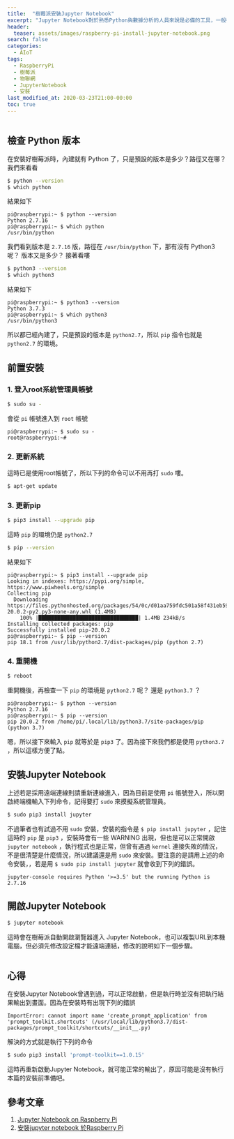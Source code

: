 ```yaml
---
title:  "樹莓派安裝Jupyter Notebook"
excerpt: "Jupyter Notebook對於熟悉Python與數據分析的人員來說是必備的工具，一般都是在安裝電腦上，而樹莓派也支援這個工具的安裝！"
header:
  teaser: assets/images/raspberry-pi-install-jupyter-notebook.png
search: false
categories: 
  - AIoT
tags:
  - RaspberryPi
  - 樹莓派
  - 物聯網
  - JupyterNotebook
  - 安裝
last_modified_at: 2020-03-23T21:00-00:00
toc: true
---
```

<figure class="align-center">
  <img src="{{ site.url }}{{ site.baseurl }}/assets/images/raspberry-pi-install-jupyter-notebook.png" alt="">
</figure> 

## 檢查 Python 版本
在安裝好樹莓派時，內建就有 Python 了，只是預設的版本是多少？路徑又在哪？我們來看看
```bash
$ python --version
$ which python
```
結果如下
```
pi@raspberrypi:~ $ python --version
Python 2.7.16
pi@raspberrypi:~ $ which python
/usr/bin/python
```
我們看到版本是 `2.7.16` 版，路徑在 `/usr/bin/python` 下，那有沒有 Python3 呢？ 版本又是多少？ 接著看嘍
```bash
$ python3 --version
$ which python3
```
結果如下
```
pi@raspberrypi:~ $ python3 --version
Python 3.7.3
pi@raspberrypi:~ $ which python3
/usr/bin/python3
```
所以都已經內建了，只是預設的版本是 `python2.7`，所以 `pip` 指令也就是 `python2.7` 的環境。

## 前置安裝
### 1. 登入root系統管理員帳號
```bash
$ sudo su -
```
會從 `pi` 帳號進入到 `root` 帳號
```
pi@raspberrypi:~ $ sudo su -
root@raspberrypi:~# 
```

### 2. 更新系統
這時已是使用root帳號了，所以下列的命令可以不用再打 `sudo` 嘍。
```bash
$ apt-get update
```

### 3. 更新pip
```bash
$ pip3 install --upgrade pip
```
這時 `pip` 的環境仍是 `python2.7`
```bash
$ pip --version
```
結果如下
```
pi@raspberrypi:~ $ pip3 install --upgrade pip
Looking in indexes: https://pypi.org/simple, https://www.piwheels.org/simple
Collecting pip
  Downloading https://files.pythonhosted.org/packages/54/0c/d01aa759fdc501a58f431eb594a17495f15b88da142ce14b5845662c13f3/pip-20.0.2-py2.py3-none-any.whl (1.4MB)
    100% |████████████████████████████████| 1.4MB 234kB/s 
Installing collected packages: pip
Successfully installed pip-20.0.2
pi@raspberrypi:~ $ pip --version
pip 18.1 from /usr/lib/python2.7/dist-packages/pip (python 2.7)
```

### 4. 重開機
```bash
$ reboot
```
重開機後，再檢查一下 `pip` 的環境是 `python2.7` 呢？ 還是 `python3.7` ？
```
pi@raspberrypi:~ $ python --version
Python 2.7.16
pi@raspberrypi:~ $ pip --version
pip 20.0.2 from /home/pi/.local/lib/python3.7/site-packages/pip (python 3.7)
```
嗯，所以接下來輸入 `pip` 就等於是 `pip3` 了。因為接下來我們都是使用 `python3.7` ，所以這樣方便了點。

## 安裝Jupyter Notebook

上述若是採用遠端連線則請重新連線進入，因為目前是使用 `pi` 帳號登入，所以開啟終端機輸入下列命令，記得要打 `sudo` 來摸擬系統管理員。
```bash
$ sudo pip3 install jupyter
```
不過筆者也有試過不用 `sudo` 安裝，安裝的指令是 `$ pip install jupyter` ，記住這時的 `pip` 是 `pip3` ，安裝時會有一些 WARNING 出現，但也是可以正常開啟 `jupyter notebook` ，執行程式也是正常，但曾有遇過 `kernel` 連接失敗的情況，不是很清楚是什麼情況，所以建議還是用 `sudo` 來安裝。要注意的是請用上述的命令安裝，，若是用 `$ sudo pip install jupyter` 就會收到下列的錯誤。
```
jupyter-console requires Python '>=3.5' but the running Python is 2.7.16
```

## 開啟Jupyter Notebook
```bash
$ jupyter notebook
```
這時會在樹莓派自動開啟瀏覽器進入 Jupyter Notebook，也可以複製URL到本機電腦，但必須先修改設定檔才能遠端連結，修改的說明如下一個步驟。
<figure class="align-center">
  <img src="{{ site.url }}{{ site.baseurl }}/assets/images/raspberry-pi-jupyter-notebook.png" alt="">
</figure> 

## 心得
在安裝Jupyter Notebook曾遇到過，可以正常啟動，但是執行時並沒有把執行結果輸出到畫面。因為在安裝時有出現下列的錯誤
```
ImportError: cannot import name 'create_prompt_application' from 'prompt_toolkit.shortcuts' (/usr/local/lib/python3.7/dist-packages/prompt_toolkit/shortcuts/__init__.py)
```
解決的方式就是執行下列的命令
```bash
$ sudo pip3 install 'prompt-toolkit==1.0.15'
```
這時再重新啟動Jupyter Notebook，就可能正常的輸出了，原因可能是沒有執行本篇的安裝前準備吧。

## 參考文章 ##
1. [Jupyter Notebook on Raspberry Pi](https://www.instructables.com/id/Jupyter-Notebook-on-Raspberry-Pi/)
2. [安裝jupyter notebook 於Raspberry Pi](http://blog.ittraining.com.tw/2018/10/jupyter-notebook-raspberry-pi-3.html)